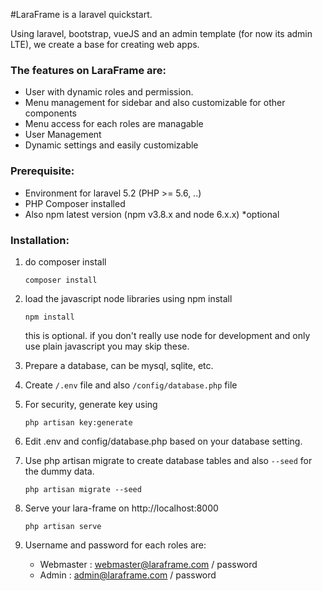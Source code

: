 #LaraFrame is a laravel quickstart.

Using laravel, bootstrap, vueJS and an admin template (for now its admin LTE), we create a base for creating web apps.

### The features on LaraFrame are:
+ User with dynamic roles and permission.
+ Menu management for sidebar and also customizable for other components
+ Menu access for each roles are managable
+ User Management
+ Dynamic settings and easily customizable

### Prerequisite:
+ Environment for laravel 5.2 (PHP >= 5.6, ..)
+ PHP Composer installed
+ Also npm latest version (npm v3.8.x and node 6.x.x) *optional

### Installation:

1. do composer install
    ```
    composer install
    ```

2. load the javascript node libraries using npm install
    ```
    npm install
    ```
    this is optional. if you don't really use node for development and only use plain javascript you may skip these.

3. Prepare a database, can be mysql, sqlite, etc.

4. Create `/.env` file and also `/config/database.php` file

5. For security, generate key using
   ```
   php artisan key:generate
   ```

6. Edit .env and config/database.php based on your database setting.

7. Use php artisan migrate to create database tables and also `--seed` for the dummy data.
   ```
   php artisan migrate --seed
   ```

8. Serve your lara-frame on http://localhost:8000
   ```
   php artisan serve
   ```
9. Username and password for each roles are:
   + Webmaster : webmaster@laraframe.com / password
   + Admin : admin@laraframe.com / password
